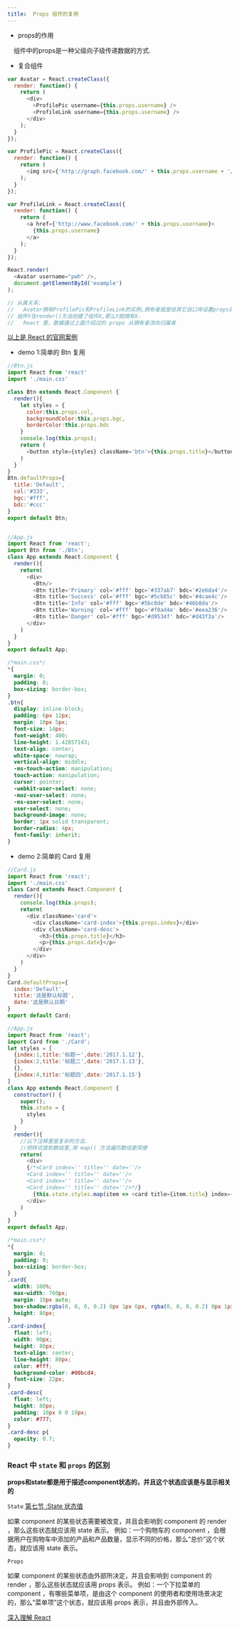 ```yaml
---
title:  Props 组件的复用
---
```


- props的作用

　组件中的props是一种父级向子级传递数据的方式.

- 复合组件

```js
var Avatar = React.createClass({
  render: function() {
    return (
      <div>
        <ProfilePic username={this.props.username} />
        <ProfileLink username={this.props.username} />
      </div>
    );
  }
});

var ProfilePic = React.createClass({
  render: function() {
    return (
      <img src={'http://graph.facebook.com/' + this.props.username + '/picture'} />
    );
  }
});

var ProfileLink = React.createClass({
  render: function() {
    return (
      <a href={'http://www.facebook.com/' + this.props.username}>
        {this.props.username}
      </a>
    );
  }
});

React.render(
  <Avatar username="pwh" />,
  document.getElementById('example')
);

// 从属关系:
//   Avatar拥有ProfilePic和ProfileLink的实例,拥有者就是给其它自口岸设置props的那个组件..更正式的说,如果　
// 组件Y在render()方法创建了组件X,那么Y就拥有X.
//   React 里，数据通过上面介绍过的 props 从拥有者流向归属者
```

[以上是 React 的官网案例](http://www.css88.com/react/docs/multiple-components.html)

- demo 1:简单的 Btn 复用

```js
//Btn.js
import React from 'react'
import './main.css'

class Btn extends React.Component {
  render(){
    let styles = {
      color:this.props.col,
      backgroundColor:this.props.bgc,
      borderColor:this.props.bdc
    }
    console.log(this.props);
    return (
      <button style={styles} className='btn'>{this.props.title}</button>
    )
  }
}
Btn.defaultProps={
  title:'Default',
  col:'#333',
  bgc:'#fff',
  bdc:'#ccc'
}
export default Btn;


//App.js
import React from 'react';
import Btn from './Btn';
class App extends React.Component {
  render(){
    return(
      <div>
        <Btn/>
        <Btn title='Primary' col='#fff' bgc='#337ab7' bdc='#2e6da4'/>
        <Btn title='Success' col='#fff' bgc='#5cb85c' bdc='#4cae4c'/>
        <Btn title='Info' col='#fff' bgc='#5bc0de' bdc='#46b8da'/>
        <Btn title='Warning' col='#fff' bgc='#f0ad4e' bdc='#eea236'/>
        <Btn title='Danger' col='#fff' bgc='#d9534f' bdc='#d43f3a'/>
      </div>
    )
  }
}
export default App;

```
```css
/*main.css*/
*{
  margin: 0;
  padding: 0;
  box-sizing: border-box;
}
.btn{
  display: inline-block;
  padding: 6px 12px;
  margin: 10px 5px;
  font-size: 14px;
  font-weight: 400;
  line-height: 1.42857143;
  text-align: center;
  white-space: nowrap;
  vertical-align: middle;
  -ms-touch-action: manipulation;
  touch-action: manipulation;
  cursor: pointer;
  -webkit-user-select: none;
  -moz-user-select: none;
  -ms-user-select: none;
  user-select: none;
  background-image: none;
  border: 1px solid transparent;
  border-radius: 4px;
  font-family: inherit;
}
```

- demo 2:简单的 Card 复用

```js
//Card.js
import React from 'react';
import './main.css'
class Card extends React.Component {
  render(){
    console.log(this.props);
    return(
      <div className='card'>
        <div className='card-index'>{this.props.index}</div>
        <div className='card-desc'>
          <h3>{this.props.title}</h3>
          <p>{this.props.date}</p>
        </div>
      </div>
    )
  }
}
Card.defaultProps={
  index:'Default',
  title:'这是默认标题',
  date:'这是默认日期'
}
export default Card;

//App.js
import React from 'react';
import Card from './Card';
let styles = [
  {index:1,title:'标题一',date:'2017.1.12'},
  {index:2,title:'标题二',date:'2017.1.13'},
  {},
  {index:4,title:'标题四',date:'2017.1.15'}
]
class App extends React.Component {
  constructor() {
    super();
    this.state = {
      styles
    }
  }
  render(){
    //以下注释里是复杂的方法.
    //把样式放到数组里,用 map() 方法遍历数组更简便
    return(
      <div>
      {/*<Card index='' title='' date=''/>
      <Card index='' title='' date=''/>
      <Card index='' title='' date=''/>
      <Card index='' title='' date=''/>*/}
        {this.state.styles.map(item => <card title={item.title} index={item.index} date={item.date} key={Math.random()}/>)}
      </div>
    )
  }
}
export default App;

```

```css
/*main.css*/
*{
  margin: 0;
  padding: 0;
  box-sizing: border-box;
}
.card{
  width: 100%;
  max-width: 760px;
  margin: 10px auto;
  box-shadow:rgba(0, 0, 0, 0.2) 0px 1px 6px, rgba(0, 0, 0, 0.2) 0px 1px 4px;
  height: 80px;
}
.card-index{
  float: left;
  width: 90px;
  height: 80px;
  text-align: center;
  line-height: 80px;
  color: #fff;
  background-color: #00bcd4;
  font-size: 22px;
}
.card-desc{
  float: left;
  height: 80px;
  padding: 10px 0 0 10px;
  color: #777;
}
.card-desc p{
  opacity: 0.7;
}
```

### React 中 `state` 和 `props` 的区别

**props和state都是用于描述component状态的，并且这个状态应该是与显示相关的**

`State`  [第七节 :State 状态值](./7-state-intro.html)

  如果 component 的某些状态需要被改变，并且会影响到 component 的 render ，那么这些状态就应该用 state 表示。
例如：一个购物车的 component ，会根据用户在购物车中添加的产品和产品数量，显示不同的价格，那么“总价”这个状态，就应该用 state 表示。

`Props`

  如果 component 的某些状态由外部所决定，并且会影响到 component 的 render ，那么这些状态就应该用 props 表示。
例如：一个下拉菜单的 component ，有哪些菜单项，是由这个 component 的使用者和使用场景决定的，那么“菜单项”这个状态，就应该用 props 表示，并且由外部传入。


[深入理解 React](http://www.css88.com/react/docs/thinking-in-react.html)
